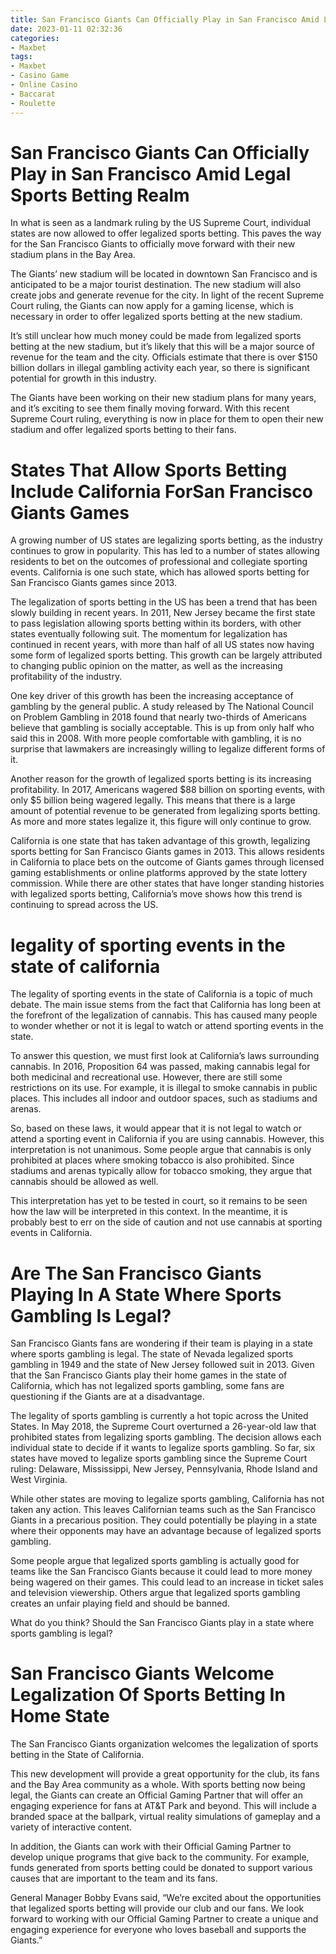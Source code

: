 ```yaml
---
title: San Francisco Giants Can Officially Play in San Francisco Amid Legal Sports Betting Realm 
date: 2023-01-11 02:32:36
categories:
- Maxbet
tags:
- Maxbet
- Casino Game
- Online Casino
- Baccarat
- Roulette
---
```



#  San Francisco Giants Can Officially Play in San Francisco Amid Legal Sports Betting Realm 

In what is seen as a landmark ruling by the US Supreme Court, individual states are now allowed to offer legalized sports betting. This paves the way for the San Francisco Giants to officially move forward with their new stadium plans in the Bay Area.

The Giants’ new stadium will be located in downtown San Francisco and is anticipated to be a major tourist destination. The new stadium will also create jobs and generate revenue for the city. In light of the recent Supreme Court ruling, the Giants can now apply for a gaming license, which is necessary in order to offer legalized sports betting at the new stadium.

It’s still unclear how much money could be made from legalized sports betting at the new stadium, but it’s likely that this will be a major source of revenue for the team and the city. Officials estimate that there is over $150 billion dollars in illegal gambling activity each year, so there is significant potential for growth in this industry.

The Giants have been working on their new stadium plans for many years, and it’s exciting to see them finally moving forward. With this recent Supreme Court ruling, everything is now in place for them to open their new stadium and offer legalized sports betting to their fans.

#  States That Allow Sports Betting Include California ForSan Francisco Giants Games 

A growing number of US states are legalizing sports betting, as the industry continues to grow in popularity. This has led to a number of states allowing residents to bet on the outcomes of professional and collegiate sporting events. California is one such state, which has allowed sports betting for San Francisco Giants games since 2013.

The legalization of sports betting in the US has been a trend that has been slowly building in recent years. In 2011, New Jersey became the first state to pass legislation allowing sports betting within its borders, with other states eventually following suit. The momentum for legalization has continued in recent years, with more than half of all US states now having some form of legalized sports betting. This growth can be largely attributed to changing public opinion on the matter, as well as the increasing profitability of the industry.

One key driver of this growth has been the increasing acceptance of gambling by the general public. A study released by The National Council on Problem Gambling in 2018 found that nearly two-thirds of Americans believe that gambling is socially acceptable. This is up from only half who said this in 2008. With more people comfortable with gambling, it is no surprise that lawmakers are increasingly willing to legalize different forms of it.

Another reason for the growth of legalized sports betting is its increasing profitability. In 2017, Americans wagered $88 billion on sporting events, with only $5 billion being wagered legally. This means that there is a large amount of potential revenue to be generated from legalizing sports betting. As more and more states legalize it, this figure will only continue to grow.

California is one state that has taken advantage of this growth, legalizing sports betting for San Francisco Giants games in 2013. This allows residents in California to place bets on the outcome of Giants games through licensed gaming establishments or online platforms approved by the state lottery commission. While there are other states that have longer standing histories with legalized sports betting, California’s move shows how this trend is continuing to spread across the US.

#  legality of sporting events in the state of california

The legality of sporting events in the state of California is a topic of much debate. The main issue stems from the fact that California has long been at the forefront of the legalization of cannabis. This has caused many people to wonder whether or not it is legal to watch or attend sporting events in the state.

To answer this question, we must first look at California’s laws surrounding cannabis. In 2016, Proposition 64 was passed, making cannabis legal for both medicinal and recreational use. However, there are still some restrictions on its use. For example, it is illegal to smoke cannabis in public places. This includes all indoor and outdoor spaces, such as stadiums and arenas.

So, based on these laws, it would appear that it is not legal to watch or attend a sporting event in California if you are using cannabis. However, this interpretation is not unanimous. Some people argue that cannabis is only prohibited at places where smoking tobacco is also prohibited. Since stadiums and arenas typically allow for tobacco smoking, they argue that cannabis should be allowed as well.

This interpretation has yet to be tested in court, so it remains to be seen how the law will be interpreted in this context. In the meantime, it is probably best to err on the side of caution and not use cannabis at sporting events in California.

#  Are The San Francisco Giants Playing In A State Where Sports Gambling Is Legal? 

San Francisco Giants fans are wondering if their team is playing in a state where sports gambling is legal. The state of Nevada legalized sports gambling in 1949 and the state of New Jersey followed suit in 2013. Given that the San Francisco Giants play their home games in the state of California, which has not legalized sports gambling, some fans are questioning if the Giants are at a disadvantage.

The legality of sports gambling is currently a hot topic across the United States. In May 2018, the Supreme Court overturned a 26-year-old law that prohibited states from legalizing sports gambling. The decision allows each individual state to decide if it wants to legalize sports gambling. So far, six states have moved to legalize sports gambling since the Supreme Court ruling: Delaware, Mississippi, New Jersey, Pennsylvania, Rhode Island and West Virginia. 

While other states are moving to legalize sports gambling, California has not taken any action. This leaves Californian teams such as the San Francisco Giants in a precarious position. They could potentially be playing in a state where their opponents may have an advantage because of legalized sports gambling. 

Some people argue that legalized sports gambling is actually good for teams like the San Francisco Giants because it could lead to more money being wagered on their games. This could lead to an increase in ticket sales and television viewership. Others argue that legalized sports gambling creates an unfair playing field and should be banned. 

What do you think? Should the San Francisco Giants play in a state where sports gambling is legal?

#  San Francisco Giants Welcome Legalization Of Sports Betting In Home State

The San Francisco Giants organization welcomes the legalization of sports betting in the State of California.

This new development will provide a great opportunity for the club, its fans and the Bay Area community as a whole. With sports betting now being legal, the Giants can create an Official Gaming Partner that will offer an engaging experience for fans at AT&T Park and beyond. This will include a branded space at the ballpark, virtual reality simulations of gameplay and a variety of interactive content.

In addition, the Giants can work with their Official Gaming Partner to develop unique programs that give back to the community. For example, funds generated from sports betting could be donated to support various causes that are important to the team and its fans.

General Manager Bobby Evans said, “We’re excited about the opportunities that legalized sports betting will provide our club and our fans. We look forward to working with our Official Gaming Partner to create a unique and engaging experience for everyone who loves baseball and supports the Giants.”